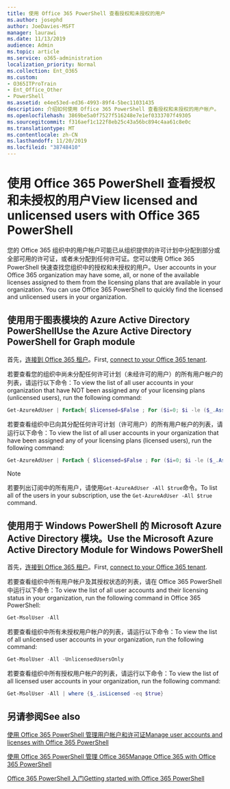 ```yaml
---
title: 使用 Office 365 PowerShell 查看授权和未授权的用户
ms.author: josephd
author: JoeDavies-MSFT
manager: laurawi
ms.date: 11/13/2019
audience: Admin
ms.topic: article
ms.service: o365-administration
localization_priority: Normal
ms.collection: Ent_O365
ms.custom:
- O365ITProTrain
- Ent_Office_Other
- PowerShell
ms.assetid: e4ee53ed-ed36-4993-89f4-5bec11031435
description: 介绍如何使用 Office 365 PowerShell 查看授权和未授权的用户帐户。
ms.openlocfilehash: 3869be5a0f7527f516248e7e1ef0333707f49305
ms.sourcegitcommit: f316aef1c122f8eb25c43a56bc894c4aa61c8e0c
ms.translationtype: MT
ms.contentlocale: zh-CN
ms.lasthandoff: 11/20/2019
ms.locfileid: "38748410"
---
```

# <a name="view-licensed-and-unlicensed-users-with-office-365-powershell"></a><span data-ttu-id="3b626-103">使用 Office 365 PowerShell 查看授权和未授权的用户</span><span class="sxs-lookup"><span data-stu-id="3b626-103">View licensed and unlicensed users with Office 365 PowerShell</span></span>

<span data-ttu-id="3b626-p101">您的 Office 365 组织中的用户帐户可能已从组织提供的许可计划中分配到部分或全部可用的许可证，或者未分配到任何许可证。您可以使用 Office 365 PowerShell 快速查找您组织中的授权和未授权的用户。</span><span class="sxs-lookup"><span data-stu-id="3b626-p101">User accounts in your Office 365 organization may have some, all, or none of the available licenses assigned to them from the licensing plans that are available in your organization. You can use Office 365 PowerShell to quickly find the licensed and unlicensed users in your organization.</span></span>

## <a name="use-the-azure-active-directory-powershell-for-graph-module"></a><span data-ttu-id="3b626-106">使用用于图表模块的 Azure Active Directory PowerShell</span><span class="sxs-lookup"><span data-stu-id="3b626-106">Use the Azure Active Directory PowerShell for Graph module</span></span>

<span data-ttu-id="3b626-107">首先，[连接到 Office 365 租户](connect-to-office-365-powershell.md#connect-with-the-azure-active-directory-powershell-for-graph-module)。</span><span class="sxs-lookup"><span data-stu-id="3b626-107">First, [connect to your Office 365 tenant](connect-to-office-365-powershell.md#connect-with-the-azure-active-directory-powershell-for-graph-module).</span></span>
 
<span data-ttu-id="3b626-108">若要查看您的组织中尚未分配任何许可计划（未经许可的用户）的所有用户帐户的列表，请运行以下命令：</span><span class="sxs-lookup"><span data-stu-id="3b626-108">To view the list of all user accounts in your organization that have NOT been assigned any of your licensing plans (unlicensed users), run the following command:</span></span>
  
```powershell
Get-AzureAdUser | ForEach{ $licensed=$False ; For ($i=0; $i -le ($_.AssignedLicenses | Measure).Count ; $i++) { If( [string]::IsNullOrEmpty(  $_.AssignedLicenses[$i].disabledplans ) -ne $True) { $licensed=$true } } ; If( $licensed -eq $false) { Write-Host $_.UserPrincipalName} }
```

<span data-ttu-id="3b626-109">若要查看组织中已向其分配任何许可计划（许可用户）的所有用户帐户的列表，请运行以下命令：</span><span class="sxs-lookup"><span data-stu-id="3b626-109">To view the list of all user accounts in your organization that have been assigned any of your licensing plans (licensed users), run the following command:</span></span>
  
```powershell
Get-AzureAdUser | ForEach { $licensed=$False ; For ($i=0; $i -le ($_.AssignedLicenses | Measure).Count ; $i++) { If( [string]::IsNullOrEmpty(  $_.AssignedLicenses[$i].disabledplans ) -ne $True) { $licensed=$true } } ; If( $licensed -eq $true) { Write-Host $_.UserPrincipalName} }
```
>[!Note]
><span data-ttu-id="3b626-110">若要列出订阅中的所有用户，请使用`Get-AzureAdUser -All $true`命令。</span><span class="sxs-lookup"><span data-stu-id="3b626-110">To list all of the users in your subscription, use the `Get-AzureAdUser -All $true` command.</span></span>
>

## <a name="use-the-microsoft-azure-active-directory-module-for-windows-powershell"></a><span data-ttu-id="3b626-111">使用用于 Windows PowerShell 的 Microsoft Azure Active Directory 模块。</span><span class="sxs-lookup"><span data-stu-id="3b626-111">Use the Microsoft Azure Active Directory Module for Windows PowerShell</span></span>

<span data-ttu-id="3b626-112">首先，[连接到 Office 365 租户](connect-to-office-365-powershell.md#connect-with-the-microsoft-azure-active-directory-module-for-windows-powershell)。</span><span class="sxs-lookup"><span data-stu-id="3b626-112">First, [connect to your Office 365 tenant](connect-to-office-365-powershell.md#connect-with-the-microsoft-azure-active-directory-module-for-windows-powershell).</span></span>

<span data-ttu-id="3b626-113">若要查看组织中所有用户帐户及其授权状态的列表，请在 Office 365 PowerShell 中运行以下命令：</span><span class="sxs-lookup"><span data-stu-id="3b626-113">To view the list of all user accounts and their licensing status in your organization, run the following command in Office 365 PowerShell:</span></span>
  
```powershell
Get-MsolUser -All
```

<span data-ttu-id="3b626-114">若要查看组织中所有未授权用户帐户的列表，请运行以下命令：</span><span class="sxs-lookup"><span data-stu-id="3b626-114">To view the list of all unlicensed user accounts in your organization, run the following command:</span></span>
  
```powershell
Get-MsolUser -All -UnlicensedUsersOnly
```

<span data-ttu-id="3b626-115">若要查看组织中所有授权用户帐户的列表，请运行以下命令：</span><span class="sxs-lookup"><span data-stu-id="3b626-115">To view the list of all licensed user accounts in your organization, run the following command:</span></span>
  
```powershell
Get-MsolUser -All | where {$_.isLicensed -eq $true}
```

## <a name="see-also"></a><span data-ttu-id="3b626-116">另请参阅</span><span class="sxs-lookup"><span data-stu-id="3b626-116">See also</span></span>

[<span data-ttu-id="3b626-117">使用 Office 365 PowerShell 管理用户帐户和许可证</span><span class="sxs-lookup"><span data-stu-id="3b626-117">Manage user accounts and licenses with Office 365 PowerShell</span></span>](manage-user-accounts-and-licenses-with-office-365-powershell.md)
  
[<span data-ttu-id="3b626-118">使用 Office 365 PowerShell 管理 Office 365</span><span class="sxs-lookup"><span data-stu-id="3b626-118">Manage Office 365 with Office 365 PowerShell</span></span>](manage-office-365-with-office-365-powershell.md)
  
[<span data-ttu-id="3b626-119">Office 365 PowerShell 入门</span><span class="sxs-lookup"><span data-stu-id="3b626-119">Getting started with Office 365 PowerShell</span></span>](getting-started-with-office-365-powershell.md)
